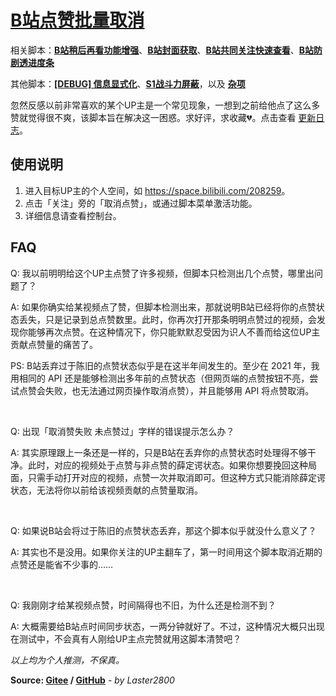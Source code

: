 # [B站点赞批量取消](https://greasyfork.org/zh-CN/scripts/445754)

相关脚本：**[B站稍后再看功能增强](https://greasyfork.org/zh-CN/scripts/395456)**、**[B站封面获取](https://greasyfork.org/zh-CN/scripts/395575)**、**[B站共同关注快速查看](https://greasyfork.org/zh-CN/scripts/428453)**、**[B站防剧透进度条](https://greasyfork.org/zh-CN/scripts/411092)**

其他脚本：**[[DEBUG] 信息显式化](https://greasyfork.org/zh-CN/scripts/429521)**、**[S1战斗力屏蔽](https://greasyfork.org/zh-CN/scripts/394407)**，以及 **[杂项](https://greasyfork.org/zh-CN/scripts?language=all&set=470770)**

忽然反感以前非常喜欢的某个UP主是一个常见现象，一想到之前给他点了这么多赞就觉得很不爽，该脚本旨在解决这一困惑。求好评，求收藏💔。点击查看 [更新日志](https://gitee.com/liangjiancang/userscript/blob/master/script/BilibiliCancelLikes/changelog.md)。

## 使用说明

1. 进入目标UP主的个人空间，如 <https://space.bilibili.com/208259>。
2. 点击「关注」旁的「取消点赞」，或通过脚本菜单激活功能。
3. 详细信息请查看控制台。

## FAQ

Q: 我以前明明给这个UP主点赞了许多视频，但脚本只检测出几个点赞，哪里出问题了？

A: 如果你确实给某视频点了赞，但脚本检测出来，那就说明B站已经将你的点赞状态丢失，只是记录到总点赞数里。此时，你再次打开那条明明点赞过的视频，会发现你能够再次点赞。在这种情况下，你只能默默忍受因为识人不善而给这位UP主贡献点赞量的痛苦了。

PS: B站丢弃过于陈旧的点赞状态似乎是在这半年间发生的。至少在 2021 年，我用相同的 API 还是能够检测出多年前的点赞状态（但网页端的点赞按钮不亮，尝试点赞会失败，也无法通过网页操作取消点赞），并且能够用 API 将点赞取消。

<br>

Q: 出现「取消赞失败 未点赞过」字样的错误提示怎么办？

A: 其实原理跟上一条还是一样的，只是B站在丢弃你的点赞状态时处理得不够干净。此时，对应的视频处于点赞与非点赞的薛定谔状态。如果你想要挽回这种局面，只需手动打开对应的视频，点赞一次并取消即可。但这种方式只能消除薛定谔状态，无法将你以前给该视频贡献的点赞量取消。

<br>

Q: 如果说B站会将过于陈旧的点赞状态丢弃，那这个脚本似乎就没什么意义了？

A: 其实也不是没用。如果你关注的UP主翻车了，第一时间用这个脚本取消近期的点赞还是能省不少事的……

<br>

Q: 我刚刚才给某视频点赞，时间隔得也不旧，为什么还是检测不到？

A: 大概需要给B站点时间同步状态，一两分钟就好了。不过，这种情况大概只出现在测试中，不会真有人刚给UP主点完赞就用这脚本清赞吧？

*以上均为个人推测，不保真。*

**Source: [Gitee](https://gitee.com/liangjiancang/userscript/tree/master/script/BilibiliCancelLikes) / [GitHub](https://github.com/liangjiancang/userscript/tree/master/script/BilibiliCancelLikes)** - *by Laster2800*
